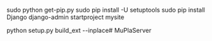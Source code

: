 sudo python get-pip.py
sudo pip install -U setuptools
sudo pip install Django
django-admin startproject mysite

python setup.py build_ext --inplace# MuPlaServer
